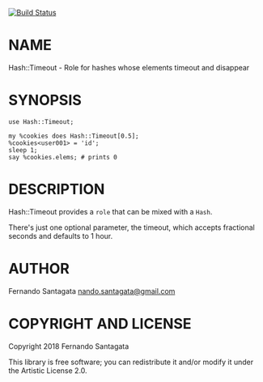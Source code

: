 [![Build Status](https://travis-ci.org/frithnanth/perl6-Hash-Timeout.svg?branch=master)](https://travis-ci.org/frithnanth/perl6-Hash-Timeout)

NAME
====

Hash::Timeout - Role for hashes whose elements timeout and disappear

SYNOPSIS
========

    use Hash::Timeout;

    my %cookies does Hash::Timeout[0.5];
    %cookies<user001> = 'id';
    sleep 1;
    say %cookies.elems; # prints 0

DESCRIPTION
===========

Hash::Timeout provides a `role` that can be mixed with a `Hash`.

There's just one optional parameter, the timeout, which accepts fractional seconds and defaults to 1 hour.

AUTHOR
======

Fernando Santagata <nando.santagata@gmail.com>

COPYRIGHT AND LICENSE
=====================

Copyright 2018 Fernando Santagata

This library is free software; you can redistribute it and/or modify it under the Artistic License 2.0.

